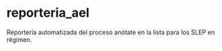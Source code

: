 # reporteria_ael
Reportería automatizada del proceso anótate en la lista para los SLEP en régimen. 

